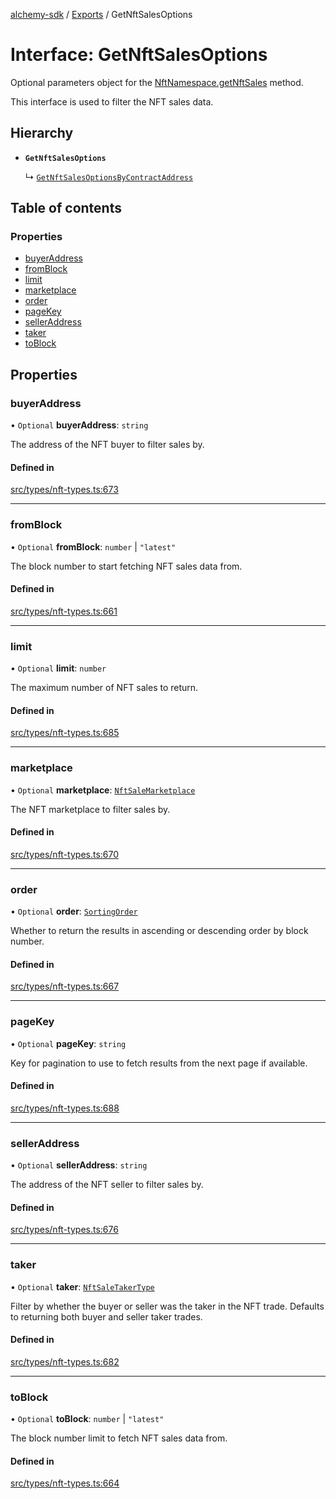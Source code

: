 [alchemy-sdk](../README.md) / [Exports](../modules.md) / GetNftSalesOptions

# Interface: GetNftSalesOptions

Optional parameters object for the [NftNamespace.getNftSales](../classes/NftNamespace.md#getnftsales) method.

This interface is used to filter the NFT sales data.

## Hierarchy

- **`GetNftSalesOptions`**

  ↳ [`GetNftSalesOptionsByContractAddress`](GetNftSalesOptionsByContractAddress.md)

## Table of contents

### Properties

- [buyerAddress](GetNftSalesOptions.md#buyeraddress)
- [fromBlock](GetNftSalesOptions.md#fromblock)
- [limit](GetNftSalesOptions.md#limit)
- [marketplace](GetNftSalesOptions.md#marketplace)
- [order](GetNftSalesOptions.md#order)
- [pageKey](GetNftSalesOptions.md#pagekey)
- [sellerAddress](GetNftSalesOptions.md#selleraddress)
- [taker](GetNftSalesOptions.md#taker)
- [toBlock](GetNftSalesOptions.md#toblock)

## Properties

### buyerAddress

• `Optional` **buyerAddress**: `string`

The address of the NFT buyer to filter sales by.

#### Defined in

[src/types/nft-types.ts:673](https://github.com/alchemyplatform/alchemy-sdk-js/blob/311be54/src/types/nft-types.ts#L673)

___

### fromBlock

• `Optional` **fromBlock**: `number` \| ``"latest"``

The block number to start fetching NFT sales data from.

#### Defined in

[src/types/nft-types.ts:661](https://github.com/alchemyplatform/alchemy-sdk-js/blob/311be54/src/types/nft-types.ts#L661)

___

### limit

• `Optional` **limit**: `number`

The maximum number of NFT sales to return.

#### Defined in

[src/types/nft-types.ts:685](https://github.com/alchemyplatform/alchemy-sdk-js/blob/311be54/src/types/nft-types.ts#L685)

___

### marketplace

• `Optional` **marketplace**: [`NftSaleMarketplace`](../enums/NftSaleMarketplace.md)

The NFT marketplace to filter sales by.

#### Defined in

[src/types/nft-types.ts:670](https://github.com/alchemyplatform/alchemy-sdk-js/blob/311be54/src/types/nft-types.ts#L670)

___

### order

• `Optional` **order**: [`SortingOrder`](../enums/SortingOrder.md)

Whether to return the results in ascending or descending order by block number.

#### Defined in

[src/types/nft-types.ts:667](https://github.com/alchemyplatform/alchemy-sdk-js/blob/311be54/src/types/nft-types.ts#L667)

___

### pageKey

• `Optional` **pageKey**: `string`

Key for pagination to use to fetch results from the next page if available.

#### Defined in

[src/types/nft-types.ts:688](https://github.com/alchemyplatform/alchemy-sdk-js/blob/311be54/src/types/nft-types.ts#L688)

___

### sellerAddress

• `Optional` **sellerAddress**: `string`

The address of the NFT seller to filter sales by.

#### Defined in

[src/types/nft-types.ts:676](https://github.com/alchemyplatform/alchemy-sdk-js/blob/311be54/src/types/nft-types.ts#L676)

___

### taker

• `Optional` **taker**: [`NftSaleTakerType`](../enums/NftSaleTakerType.md)

Filter by whether the buyer or seller was the taker in the NFT trade.
Defaults to returning both buyer and seller taker trades.

#### Defined in

[src/types/nft-types.ts:682](https://github.com/alchemyplatform/alchemy-sdk-js/blob/311be54/src/types/nft-types.ts#L682)

___

### toBlock

• `Optional` **toBlock**: `number` \| ``"latest"``

The block number limit to fetch NFT sales data from.

#### Defined in

[src/types/nft-types.ts:664](https://github.com/alchemyplatform/alchemy-sdk-js/blob/311be54/src/types/nft-types.ts#L664)
